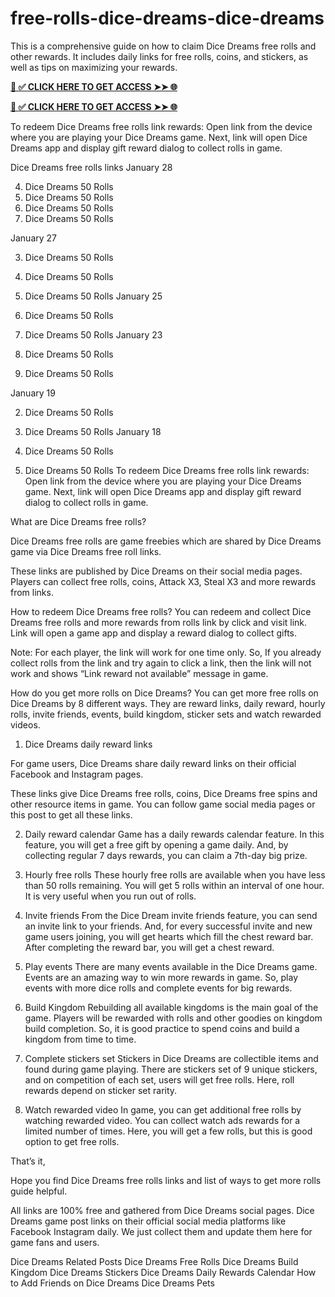# free-rolls-dice-dreams-dice-dreams
This is a comprehensive guide on how to claim Dice Dreams free rolls and other rewards. It includes daily links for free rolls, coins, and stickers, as well as tips on maximizing your rewards.

**[📌 ✅ CLICK HERE TO GET ACCESS ➤➤ 🌐](https://newmegadeals.xyz/DICE-DREAMS/)**


**[📌 ✅ CLICK HERE TO GET ACCESS ➤➤ 🌐](https://newmegadeals.xyz/DICE-DREAMS/)**



To redeem Dice Dreams free rolls link rewards: Open link from the device where you are playing your Dice Dreams game. Next, link will open Dice Dreams app and display gift reward dialog to collect rolls in game.

Dice Dreams free rolls links
January 28

4. Dice Dreams 50 Rolls
3. Dice Dreams 50 Rolls
2. Dice Dreams 50 Rolls
1. Dice Dreams 50 Rolls

January 27

3. Dice Dreams 50 Rolls
2. Dice Dreams 50 Rolls
1. Dice Dreams 50 Rolls
January 25

2. Dice Dreams 50 Rolls
1. Dice Dreams 50 Rolls
January 23

2. Dice Dreams 50 Rolls
1. Dice Dreams 50 Rolls

January 19

2. Dice Dreams 50 Rolls
1. Dice Dreams 50 Rolls
January 18

2. Dice Dreams 50 Rolls
1. Dice Dreams 50 Rolls
To redeem Dice Dreams free rolls link rewards: Open link from the device where you are playing your Dice Dreams game. Next, link will open Dice Dreams app and display gift reward dialog to collect rolls in game.


What are Dice Dreams free rolls?

Dice Dreams free rolls are game freebies which are shared by Dice Dreams game via Dice Dreams free roll links.

These links are published by Dice Dreams on their social media pages. Players can collect free rolls, coins, Attack X3, Steal X3 and more rewards from links.

How to redeem Dice Dreams free rolls?
You can redeem and collect Dice Dreams free rolls and more rewards from rolls link by click and visit link. Link will open a game app and display a reward dialog to collect gifts.

Note: For each player, the link will work for one time only. So, If you already collect rolls from the link and try again to click a link, then the link will not work and shows “Link reward not available” message in game.

How do you get more rolls on Dice Dreams?
You can get more free rolls on Dice Dreams by 8 different ways. They are reward links, daily reward, hourly rolls, invite friends, events, build kingdom, sticker sets and watch rewarded videos.

1. Dice Dreams daily reward links

For game users, Dice Dreams share daily reward links on their official Facebook and Instagram pages.

These links give Dice Dreams free rolls, coins, Dice Dreams free spins and other resource items in game. You can follow game social media pages or this post to get all these links.

2. Daily reward calendar
Game has a daily rewards calendar feature. In this feature, you will get a free gift by opening a game daily. And, by collecting regular 7 days rewards, you can claim a 7th-day big prize.

3. Hourly free rolls
These hourly free rolls are available when you have less than 50 rolls remaining. You will get 5 rolls within an interval of one hour. It is very useful when you run out of rolls.

4. Invite friends
From the Dice Dream invite friends feature, you can send an invite link to your friends. And, for every successful invite and new game users joining, you will get hearts which fill the chest reward bar. After completing the reward bar, you will get a chest reward.

5. Play events
There are many events available in the Dice Dreams game. Events are an amazing way to win more rewards in game. So, play events with more dice rolls and complete events for big rewards.

6. Build Kingdom
Rebuilding all available kingdoms is the main goal of the game. Players will be rewarded with rolls and other goodies on kingdom build completion. So, it is good practice to spend coins and build a kingdom from time to time.

7. Complete stickers set
Stickers in Dice Dreams are collectible items and found during game playing. There are stickers set of 9 unique stickers, and on competition of each set, users will get free rolls. Here, roll rewards depend on sticker set rarity.

8. Watch rewarded video
In game, you can get additional free rolls by watching rewarded video. You can collect watch ads rewards for a limited number of times. Here, you will get a few rolls, but this is good option to get free rolls.

That’s it,

Hope you find Dice Dreams free rolls links and list of ways to get more rolls guide helpful.

All links are 100% free and gathered from Dice Dreams social pages. Dice Dreams game post links on their official social media platforms like Facebook Instagram daily. We just collect them and update them here for game fans and users.

Dice Dreams Related Posts
Dice Dreams Free Rolls
Dice Dreams Build Kingdom
Dice Dreams Stickers
Dice Dreams Daily Rewards Calendar
How to Add Friends on Dice Dreams
Dice Dreams Pets
